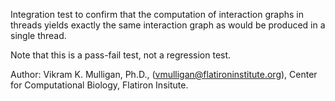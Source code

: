 Integration test to confirm that the computation of interaction graphs in threads yields exactly the same interaction graph as would be produced in a single thread.

Note that this is a pass-fail test, not a regression test.

Author: Vikram K. Mulligan, Ph.D., (vmulligan@flatironinstitute.org), Center for Computational Biology, Flatiron Insitute. 

